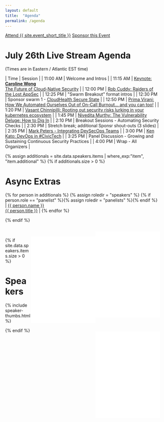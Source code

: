 ```yaml
---
layout: default
title:  "Agenda"
permalink: /agenda
---
```


<div class="flexbox">
  <a class="flexbox-button" href="{{ site.registration.relative_path }}">Attend {{ site.event_short_title }}</a>
  <a class="flexbox-button" href="/sponsor">Sponsor this Event</a>
</div>

# July 26th Live Stream Agenda
(Times are in Eastern / Atlantic EST time)

<style type="text/css">
tr td:first-of-type { white-space: nowrap; }
</style>

<div class="flexbox">

<div markdown="1" style="flex:1;align-self:flex-start;">

| Time | Session |
| 11:00 AM | Welcome and Intros |
| 11:15 AM | [Keynote: **Caroline Wong**<br />The Future of Cloud-Native Security](/speakers/caroline-wong)  |
| 12:00 PM | [Rob Cuddy: Raiders of the Lost AppSec](/speakers/rob-cuddy) |
| 12:25 PM | "Swarm Breakout" format intros |
| 12:30 PM | Sponsor swarm 1 - [CloudHealth Secure State](/sponsors/secure-state)   |
| 12:50 PM | [Prima Virani: How We Automated Ourselves Out of On-Call Burnout… and you can too!](/speakers/prima-virani) |
| 1:20 PM | [Vasant Chinnipilli: Rooting out security risks lurking in your kubernetes ecosystem](/speakers/vasant-chinnipilli) |
| 1:45 PM | [Nivedita Murthy: The Vulnerability Deluge: How to Dig In](/speakers/nivedita-murthy) |
| 2:10 PM | Breakout Sessions - Automating Security Checks |
| 2:30 PM | Stretch break; additional Sponsr shout-outs (3 slides) |
| 2:35 PM | [Mark Peters - Integrating DevSecOps Teams](/speakers/mark-peters) |
| 3:00 PM | [Ken Kato: DevOps in #CivicTech](/speakers/ken-kato) |
| 3:25 PM | Panel Discussion - Growing and Sustaining Continuous Security Practices |
| 4:00 PM | Wrap - All Organizers |

{% assign additionals = site.data.speakers.items | where_exp:"item", "item.additional" %}
{% if additionals.size > 0 %}

# Async Extras

<div class="flexbox" markdown=1>

  {% for person in additionals %}
    {% assign roledir = "speakers" %}
    {% if person.role == "panelist" %}{% assign roledir = "panelists" %}{% endif %}
| <a href="/{{ roledir }}/{{ person.id }}">{{ person.name }}<br />{{ person.title }}</a> |
  {% endfor %}
</div>
<div style="clear:both;width:100%;"></div>
{% endif %}


</div>

<div markdown="1" style="align-self:flex-start;">
  <img src="/assets/images/duck-dev.png" align="right" style="height:20em;margin-top:2em;" />
  <br />
  <img src="/assets/images/duck-ops.png" align="right" style="height:20em;margin-top:2em;" />
  <br />
  <img src="/assets/images/duck-sec.png" align="right" style="height:20em;margin-top:2em;" />
</div>

</div>

{% if site.data.speakers.items.size > 0 %}

# Speakers

{% include speaker-thumbs.html %}

{% endif %}
